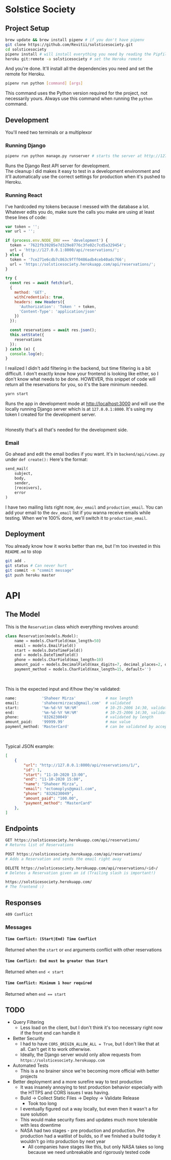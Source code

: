 # Solstice Society

## Project Setup

```bash
brew update && brew install pipenv # if you don't have pipenv
git clone https://github.com/Revitii/solsticesociety.git
cd solsticesociety
pipenv install # will install everything you need by reading the Pipfile
heroku git:remote -a solsticesociety # set the Heroku remote
```
And you're done. It'll install all the dependencies you need and set the remote for Heroku.

```bash
pipenv run python [command] [args]
```

This command uses the Python version required for the project, not necessarily yours. Always use this command when running the `python` command.

## Development

You'll need two terminals or a multiplexor

### Running Django

```bash
pipenv run python manage.py runserver # starts the server at http://127.0.0.1:8000/
```
Runs the Django Rest API server for development.  
The cleanup I did makes it easy to test in a development environment and it'll automatically use the correct settings for production when it's pushed to Heroku.

### Running React

I've hardcoded my tokens because I messed with the database a lot. Whatever edits you do, make sure the calls you make are using at least these lines of code:
```javascript
var token = '';
var url = '';

if (process.env.NODE_ENV === 'development') {
  token = '7622fb39205e7d329e8776c3fe02c7cd5a329454';
  url = 'http://127.0.0.1:8000/api/reservations/';
} else {
  token = '7ce271e6cdb7c863c9fff0486adb4ceb40adc766';
  url = 'https://solsticesociety.herokuapp.com/api/reservations/';
}

try {
  const res = await fetch(url,
  {
    method: 'GET',
    withCredentials: true,
    headers: new Headers({
      'Authorization': 'Token ' + token,
      'Content-Type': 'application/json'
    })
  });

  const reservations = await res.json();
  this.setState({
    reservations
  });
} catch (e) {
  console.log(e);
}
```
I realized I didn't add filtering in the backend, but time filtering is a bit difficult. I don't exactly know how your frontend is looking like either, so I don't know what needs to be done. HOWEVER, this snippet of code will return all the reservations for you, so it's the bare minimum needed.

```bash
yarn start
```

Runs the app in development mode at [http://localhost:3000](http://localhost:3000) and will use the locally running Django server which is at `127.0.0.1:8000`. It's using my token I created for the development server.
<br/><br/>

Honestly that's all that's needed for the development side. 

### Email

Go ahead and edit the email bodies if you want. It's in `backend/api/views.py` under `def create():` Here's the format:
```python
send_mail(
    subject,
    body,
    sender,
    [receivers],
    error
)
```
I have two mailing lists right now, `dev_email` and `production_email`. You can add your email to the `dev_email` list if you wanna receive emails while testing. When we're 100% done, we'll switch it to `production_email`.

## Deployment

You already know how it works better than me, but I'm too invested in this `README.md` to stop
```bash
git add .
git status # Can never hurt
git commit -m "commit message"
git push heroku master
```

# API

## The Model

This is the `Reservation` class which everything revolves around:
```python
class Reservation(models.Model):
    name = models.CharField(max_length=50)
    email = models.EmailField()
    start = models.DateTimeField()
    end = models.DateTimeField()
    phone = models.CharField(max_length=10)
    amount_paid = models.DecimalField(max_digits=7, decimal_places=2, default=0.00)
    payment_method = models.CharField(max_length=15, default='')
```

<br/>

This is the expected input and if/how they're validated:
```python
name:           'Shaheer Mirza'             # max length
email:          'shaheermirzacs@gmail.com'  # validated
start:          '%m-%d-%Y %H:%M'            # 10-25-2006 14:30, validated
end:            '%m-%d-%Y %H:%M'            # 10-25-2006 14:30, validated
phone:          '8326230049'                # validated by length
amount_paid:    '99999.99'                  # max value
payment_method: 'MasterCard'                # can be validated by acceptable choices

```

<br/>

Typical JSON example:
```json
[
    {
        "url": "http://127.0.0.1:8000/api/reservations/1/",
        "id": 1,
        "start": "11-10-2020 13:00",
        "end": "11-10-2020 15:00",
        "name": "Shaheer Mirza",
        "email": "ectomoplys@gmail.com",
        "phone": "8326230049",
        "amount_paid": "100.00",
        "payment_method": "MasterCard"
    },
]
```

## Endpoints
```bash
GET https://solsticesociety.herokuapp.com/api/reservations/
# Returns list of Reservations

POST https://solsticesociety.herokuapp.com/api/reservations/
# Adds a Reservation and sends the email right away

DELETE https://solsticesociety.herokuapp.com/api/reservations/<id>/
# Deletes a Reservation given an id (Trailing slash is important!)

https://solsticesociety.herokuapp.com/
# The frontend :)
```

## Responses
```http
409 Conflict
```
### Messages
#### `Time Conflict: (Start|End) Time Conflict`
Returned when the `start` or `end` arguments conflict with other reservations
#### `Time Conflict: End must be greater than Start`
Returned when `end < start`
#### `Time Conflict: Minimum 1 hour required`
Returned when `end == start`


## TODO
* Query Filtering
    * Less load on the client, but I don't think it's too necessary right now if the front end can handle it
* Better Security  
    * I had to have `CORS_ORIGIN_ALLOW_ALL = True`, but I don't like that at all. Can't get it to work otherwise.
    * Ideally, the Django server would only allow requests from `https://solsticesociety.herokuapp.com`
* Automated Tests
    * This is a no brainer since we're becoming more official with better projects
* Better deployment and a more surefire way to test production
    * It was insanely annoying to test production behavior especially with the HTTPS and CORS issues I was having.
    * Build -> Collect Static Files -> Deploy -> Validate Release
        * Took too long
    * I eventually figured out a way locally, but even then it wasn't a for sure solution
    * This would make security fixes and updates much more tolerable with less downtime
    * NASA had two stages - pre production and production. Pre production had a waitlist of builds, so if we finished a build today it wouldn't go into production by next year
        * All companies have stages like this, but only NASA takes so long because we need unbreakable and rigorously tested code
